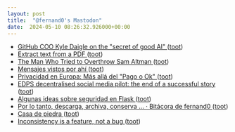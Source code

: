 ```yaml
---
layout: post
title:  "@fernand0's Mastodon"
date:  2024-05-10 08:26:32.926000+00:00
---
```

*  [GitHub COO Kyle Daigle on the "secret of good AI" ](https://bigthink.com/business/github-coo-kyle-daigle-on-the-secret-of-good-ai) ([toot](https://mastodon.social/@fernand0/112415840201951242))
*  [Extract text from a PDF ](https://www.johndcook.com/blog/2024/04/20/extract-text-from-a-pdf) ([toot](https://mastodon.social/@fernand0/112415684139238413))
*  [The Man Who Tried to Overthrow Sam Altman ](https://www.theatlantic.com/technology/archive/2023/11/openai-ilya-sutskever-sam-altman-fired/676072) ([toot](https://mastodon.social/@fernand0/112414203969466379))
*  [Mensajes vistos por ahí ](https://avecesunafoto.wordpress.com/2024/05/09/mensajes-vistos-por-ahi) ([toot](https://mastodon.social/@fernand0/112412290447021359))
*  [Privacidad en Europa: Más allá del "Pago o Ok" ](https://hilmer.vip/privacidad) ([toot](https://mastodon.social/@fernand0/112412254867117954))
*  [EDPS decentralised social media pilot: the end of a successful story ](https://www.edps.europa.eu/press-publications/press-news/press-releases/2024/edps-decentralised-social-media-pilot-end-successful-story_e) ([toot](https://mastodon.social/@fernand0/112412060464255372))
*  [Algunas ideas sobre seguridad en Flask ](http://fernand0.github.io//proteger-aplicaciones-flask) ([toot](https://mastodon.social/@fernand0/112412042035603833))
*  [Por lo tanto, descarga, archiva, conserva ... · Bitácora de fernand0 ](http://blog.elmundoesimperfecto.com/2024/05/09/descarga-lo-que-amas) ([toot](https://mastodon.social/@fernand0/112411923692967815))
*  [Casa de piedra ](https://www.flickr.com/photos/fernand0/53684463315) ([toot](https://mastodon.social/@fernand0/112411876173736134))
*  [Inconsistency is a feature, not a bug ](https://shkspr.mobi/blog/2024/04/inconsistency-is-a-feature-not-a-bug) ([toot](https://mastodon.social/@fernand0/112411816762549991))
